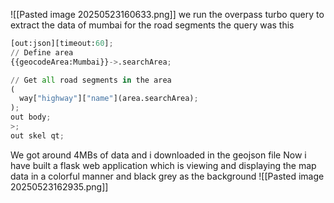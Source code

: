 ![[Pasted image 20250523160633.png]]
we run the overpass turbo query to extract the data of mumbai for the road segments 
the query was this 
```python
[out:json][timeout:60];
// Define area
{{geocodeArea:Mumbai}}->.searchArea;

// Get all road segments in the area
(
  way["highway"]["name"](area.searchArea);
);
out body;
>;
out skel qt;
```

We got around 4MBs of data and i downloaded in the geojson file
Now i have built a flask web application which is viewing and displaying the map data in a colorful manner and black grey as the background
![[Pasted image 20250523162935.png]]


